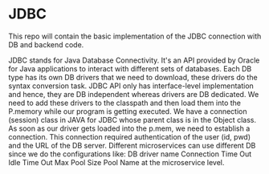 # JDBC
This repo will contain the basic implementation of the JDBC connection with DB and backend code.

JDBC stands for Java Database Connectivity. It's an API provided by Oracle for Java applications to interact with different sets of databases.
Each DB type has its own DB drivers that we need to download, these drivers do the syntax conversion task. JDBC API only has interface-level implementation and hence, they are DB independent whereas drivers are DB dedicated.
We need to add these drivers to the classpath and then load them into the P.memory while our program is getting executed.
We have a connection (session) class in JAVA for JDBC whose parent class is in the Object class. As soon as our driver gets loaded into the p.mem, we need to establish a connection. 
This connection required authentication of the user (id, pwd) and the URL of the DB server.
Different microservices can use different DB since we do the configurations like:
DB driver name
Connection Time Out
Idle Time Out
Max Pool Size 
Pool Name
at the microservice level.



